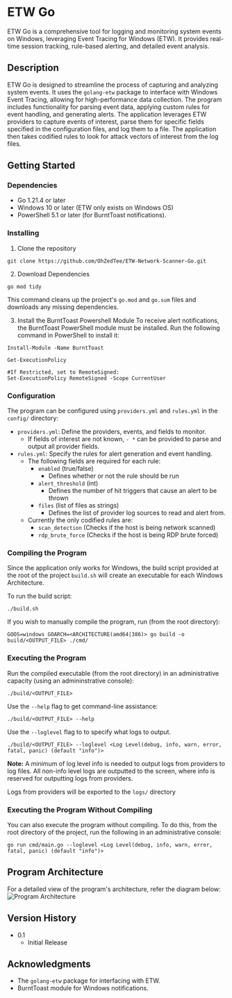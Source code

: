 # ETW Go

ETW Go is a comprehensive tool for logging and monitoring system events on Windows, leveraging Event Tracing for Windows (ETW). It provides real-time session tracking, rule-based alerting, and detailed event analysis.

## Description

ETW Go is designed to streamline the process of capturing and analyzing system events. It uses the `golang-etw` package to interface with Windows Event Tracing, allowing for high-performance data collection. The program includes functionality for parsing event data, applying custom rules for event handling, and generating alerts. The application leverages ETW providers to capture events of interest, parse them for specific fields specified in the configuration files, and log them to a file. The application then takes codified rules to look for attack vectors of interest from the log files.


## Getting Started

### Dependencies

- Go 1.21.4 or later
- Windows 10 or later (ETW only exists on Windows OS)
- PowerShell 5.1 or later (for BurntToast notifications).

### Installing

1. Clone the repository
```
git clone https://github.com/OhZedTee/ETW-Network-Scanner-Go.git
```

2. Download Dependencies
```
go mod tidy
```
This command cleans up the project's `go.mod` and `go.sum` files and downloads any missing dependencies.

3. Install the BurntToast Powershell Module
To receive alert notifications, the BurntToast PowerShell module must be installed. Run the following command in PowerShell to install it:
```
Install-Module -Name BurntToast

Get-ExecutionPolicy

#If Restricted, set to RemoteSigned:
Set-ExecutionPolicy RemoteSigned -Scope CurrentUser
```

### Configuration
The program can be configured using `providers.yml` and `rules.yml` in the `config/` directory:
- `providers.yml`: Define the providers, events, and fields to monitor. 
    - If fields of interest are not known, `- *` can be provided to parse and output all provider fields.
- `rules.yml`: Specify the rules for alert generation and event handling.
    - The following fields are required for each rule:
        - `enabled` (true/false)
            - Defines whether or not the rule should be run 
        - `alert_threshold` (int)
            - Defines the number of hit triggers that cause an alert to be thrown
        - `files` (list of files as strings)
            -  Defines the list of provider log sources to read and alert from.
    - Currently the only codified rules are:
        - `scan_detection` (Checks if the host is being network scanned)
        - `rdp_brute_force` (Checks if the host is being RDP brute forced)
    
### Compiling the Program
Since the application only works for Windows, the build script provided at the root of the project `build.sh` will create an executable for each Windows Architecture. 

To run the build script:
```
./build.sh
```

If you wish to manually compile the program, run (from the root directory):
```
GOOS=windows GOARCH=<ARCHITECTURE(amd64|386)> go build -o build/<OUTPUT_FILE> ./cmd/
```

### Executing the Program
Run the compiled executable (from the root directory) in an administrative capacity (using an admininstrative console):
```
./build/<OUTPUT_FILE>
```

Use the `--help` flag to get command-line assistance:
```
./build/<OUTPUT_FILE> --help
```


Use the `--loglevel` flag to to specify what logs to output.
```
./build/<OUTPUT_FILE> --loglevel <Log Level(debug, info, warn, error, fatal, panic) (default "info")>
```

__Note:__ A minimum of log level info is needed to output logs from providers to log files.
All non-info level logs are outputted to the screen, where info is reserved for outputting logs from providers.

Logs from providers will be exported to the `logs/` directory

### Executing the Program Without Compiling
You can also execute the program without compiling. To do this, from the root directory of the project, run the following in an administrative console:
```
go run cmd/main.go --loglevel <Log Level(debug, info, warn, error, fatal, panic) (default "info")>
```


## Program Architecture

For a detailed view of the program's architecture, refer the diagram below: 
![Program Architecture](doc/Diagram.jpg)


## Version History
- 0.1
    - Initial Release


## Acknowledgments

- The `golang-etw` package for interfacing with ETW.
- BurntToast module for Windows notifications.